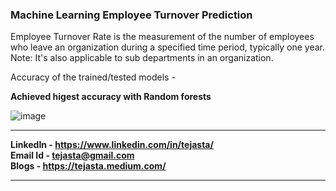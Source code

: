 ### Machine Learning Employee Turnover Prediction

Employee Turnover Rate is the measurement of the number of employees who leave an organization during a specified time period, typically one year.<br>
Note: It's also applicable to sub departments in an organization.<br>

Accuracy of the trained/tested models - <br>

<b>Achieved higest accuracy with Random forests</b>

![image](https://user-images.githubusercontent.com/13360641/111073345-55c0e380-8504-11eb-8318-0f4a2c69bf0f.png)

<hr>

<b>LinkedIn - https://www.linkedin.com/in/tejasta/ <br>
<b>Email Id - tejasta@gmail.com <br>
<b>Blogs - https://tejasta.medium.com/ <hr>
